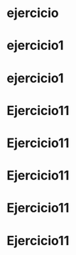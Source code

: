 # ejercicio
# ejercicio1
# ejercicio1
# Ejercicio11
# Ejercicio11
# Ejercicio11
# Ejercicio11
# Ejercicio11
